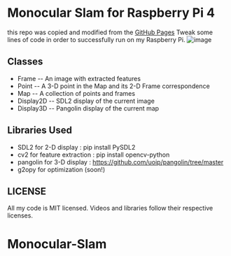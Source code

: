 # Monocular Slam for Raspberry Pi 4

this repo was copied and modified from the [GitHub Pages](https://github.com/geohot/twitchslam/tree/master) 
Tweak some lines of code in order to successfully run on my Raspberry Pi.
![image](https://github.com/wisnukusuma/Monocular-Slam/assets/33643189/2a858c49-0966-4b7d-9437-97be28e41199)

Classes
-----

* Frame -- An image with extracted features
* Point -- A 3-D point in the Map and its 2-D Frame correspondence
* Map -- A collection of points and frames
* Display2D -- SDL2 display of the current image
* Display3D -- Pangolin display of the current map

Libraries Used
-----

* SDL2 for 2-D display   : pip install PySDL2
* cv2 for feature extraction : pip install opencv-python
* pangolin for 3-D display : https://github.com/uoip/pangolin/tree/master
* g2opy for optimization (soon!)

LICENSE
-----

All my code is MIT licensed. Videos and libraries follow their respective licenses.

# Monocular-Slam
